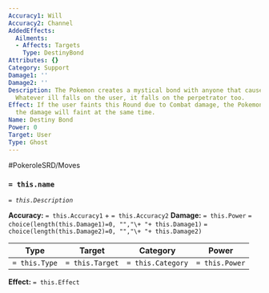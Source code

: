 ```yaml
---
Accuracy1: Will
Accuracy2: Channel
AddedEffects:
  Ailments:
  - Affects: Targets
    Type: DestinyBond
Attributes: {}
Category: Support
Damage1: ''
Damage2: ''
Description: The Pokemon creates a mystical bond with anyone that causes it harm.
  Whatever ill falls on the user, it falls on the perpetrator too.
Effect: If the user faints this Round due to Combat damage, the Pokemon that dealt
  the damage will faint at the same time.
Name: Destiny Bond
Power: 0
Target: User
Type: Ghost
---
```


#PokeroleSRD/Moves

### `= this.name`
*`= this.Description`*

**Accuracy:** `= this.Accuracy1` + `= this.Accuracy2`
**Damage:** `= this.Power` `= choice(length(this.Damage1)=0, "","\+ "+ this.Damage1)` `= choice(length(this.Damage2)=0, "","\+ "+ this.Damage2)`

| Type          | Target          | Category          | Power          |
| ------------- | --------------- | ----------------  | -------------- |
| `= this.Type` | `= this.Target` | `= this.Category` | `= this.Power` | 

**Effect:** `= this.Effect`